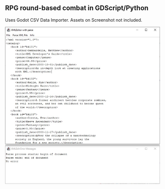## RPG round-based combat in GDScript/Python

Uses Godot CSV Data Importer.
Assets on Screenshot not included.

<p align="left">
<img width="650" src="https://github.com/ChrisKnapp/XMLDOMtransform/blob/main/XMEditor%20(Java).jpg"
<br/>
<p/>

